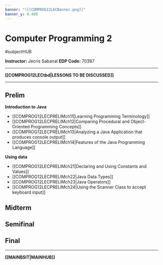 ```yaml
---
banner: "![[COMPROG12LECBanner.png]]"
banner_y: 0.488
---
```

# Computer Programming 2
#subjectHUB 

**Instructor:** Jecris Sabanal
**EDP Code:** 70387

---
**[[COMPROG12LECtbd|LESSONS TO BE DISCUSSED]]**

---
## Prelim
**Introduction to Java**
- [[COMPROG12LECPRELIMch11|Learning Programming Terminology]]
- [[COMPROG12LECPRELIMch12|Comparing Procedural and Object-Oriented Programming Concepts]]
- [[COMPROG12LECPRELIMch13|Analyzing a Java Application that produces console output]]
- [[COMPROG12LECPRELIMch14|Features of the Java Programming Language]]

**Using data**
- [[COMPROG12LECPRELIMch21|Declaring and Using Constants and Values]]
- [[COMPROG12LECPRELIMch22|Java Data Types]]
- [[COMPROG12LECPRELIMch23|Java Operators]]
- [[COMPROG12LECPRELIMch24|Using the Scanner Class to accept keyboard input]]

## Midterm

## Semifinal

## Final


---
**[[MAINBSIT|MAINHUB]]**